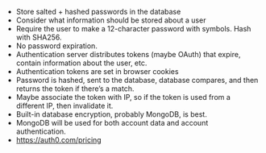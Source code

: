 - Store salted + hashed passwords in the database
- Consider what information should be stored about a user
- Require the user to make a 12-character password with symbols. Hash with SHA256.
- No password expiration.
- Authentication server distributes tokens (maybe OAuth) that expire, contain information about the user, etc.
- Authentication tokens are set in browser cookies
- Password is hashed, sent to the database, database compares, and then returns the token if there’s a match.
- Maybe associate the token with IP, so if the token is used from a different IP, then invalidate it.
- Built-in database encryption, probably MongoDB, is best.
-   MongoDB will be used for both account data and account authentication.
- https://auth0.com/pricing 
